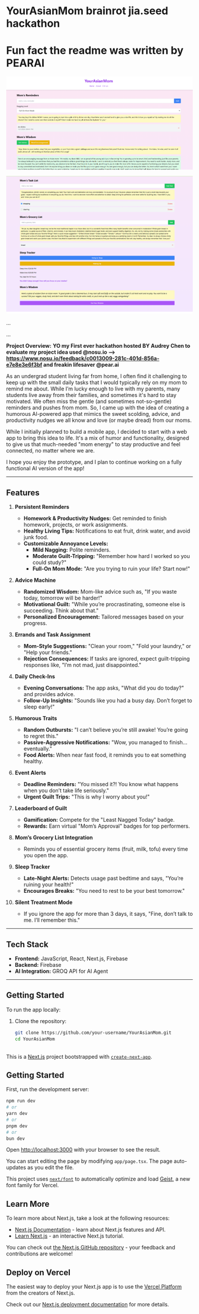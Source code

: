 
# YourAsianMom brainrot jia.seed hackathon
# Fun fact the readme was written by PEARAI 

![App Screenshot](Screenshot%202024-12-01%20200515.png)

![App Screenshot](Screenshot%202024-12-01%20202525.png)

...

...

**Project Overview:**
**YO my First ever hackathon hosted BY Audrey Chen
to evaluate my project idea used @nosu.io --> https://www.nosu.io/feedback/c0013009-281c-401d-856a-e7e8e3e6f3bf 
and freakin lifesaver @pear.ai**


As an undergrad student living far from home, I often find it challenging to keep up with the small daily tasks that I would typically rely on my mom to remind me about. While I’m lucky enough to live with my parents, many students live away from their families, and sometimes it's hard to stay motivated. We often miss the gentle (and sometimes not-so-gentle) reminders and pushes from mom. So, I came up with the idea of creating a humorous AI-powered app that mimics the sweet scolding, advice, and productivity nudges we all know and love (or maybe dread) from our moms. 

While I initially planned to build a mobile app, I decided to start with a web app to bring this idea to life. It's a mix of humor and functionality, designed to give us that much-needed "mom energy" to stay productive and feel connected, no matter where we are.

I hope you enjoy the prototype, and I plan to continue working on a fully functional AI version of the app!

---

## Features

1. **Persistent Reminders**  
   - **Homework & Productivity Nudges:** Get reminded to finish homework, projects, or work assignments.  
   - **Healthy Living Tips:** Notifications to eat fruit, drink water, and avoid junk food.  
   - **Customizable Annoyance Levels:**  
     - **Mild Nagging:** Polite reminders.  
     - **Moderate Guilt-Tripping:** "Remember how hard I worked so you could study?"  
     - **Full-On Mom Mode:** "Are you trying to ruin your life? Start now!"

2. **Advice Machine**  
   - **Randomized Wisdom:** Mom-like advice such as, "If you waste today, tomorrow will be harder!"  
   - **Motivational Guilt:** "While you’re procrastinating, someone else is succeeding. Think about that."  
   - **Personalized Encouragement:** Tailored messages based on your progress.

3. **Errands and Task Assignment**  
   - **Mom-Style Suggestions:** "Clean your room," "Fold your laundry," or "Help your friends."  
   - **Rejection Consequences:** If tasks are ignored, expect guilt-tripping responses like, "I’m not mad, just disappointed."

4. **Daily Check-Ins**  
   - **Evening Conversations:** The app asks, "What did you do today?" and provides advice.  
   - **Follow-Up Insights:** "Sounds like you had a busy day. Don’t forget to sleep early!"

5. **Humorous Traits**  
   - **Random Outbursts:** "I can’t believe you’re still awake! You’re going to regret this."  
   - **Passive-Aggressive Notifications:** "Wow, you managed to finish... eventually."  
   - **Food Alerts:** When near fast food, it reminds you to eat something healthy.

6. **Event Alerts**  
   - **Deadline Reminders:** "You missed it?! You know what happens when you don’t take life seriously."  
   - **Urgent Guilt Trips:** "This is why I worry about you!"

7. **Leaderboard of Guilt**  
   - **Gamification:** Compete for the "Least Nagged Today" badge.  
   - **Rewards:** Earn virtual "Mom’s Approval" badges for top performers.

8. **Mom’s Grocery List Integration**  
   - Reminds you of essential grocery items (fruit, milk, tofu) every time you open the app.

9. **Sleep Tracker**  
   - **Late-Night Alerts:** Detects usage past bedtime and says, "You’re ruining your health!"  
   - **Encourages Breaks:** "You need to rest to be your best tomorrow."

10. **Silent Treatment Mode**  
    - If you ignore the app for more than 3 days, it says, "Fine, don’t talk to me. I’ll remember this."

---

## Tech Stack

- **Frontend:** JavaScript, React, Next.js, Firebase
- **Backend:** Firebase 
- **AI Integration:** GROQ API for AI Agent

---

## Getting Started

To run the app locally:

1. Clone the repository:
   ```bash
   git clone https://github.com/your-username/YourAsianMom.git
   cd YourAsianMom



This is a [Next.js](https://nextjs.org) project bootstrapped with [`create-next-app`](https://nextjs.org/docs/app/api-reference/cli/create-next-app).

## Getting Started

First, run the development server:

```bash
npm run dev
# or
yarn dev
# or
pnpm dev
# or
bun dev
```

Open [http://localhost:3000](http://localhost:3000) with your browser to see the result.

You can start editing the page by modifying `app/page.tsx`. The page auto-updates as you edit the file.

This project uses [`next/font`](https://nextjs.org/docs/app/building-your-application/optimizing/fonts) to automatically optimize and load [Geist](https://vercel.com/font), a new font family for Vercel.

## Learn More

To learn more about Next.js, take a look at the following resources:

- [Next.js Documentation](https://nextjs.org/docs) - learn about Next.js features and API.
- [Learn Next.js](https://nextjs.org/learn) - an interactive Next.js tutorial.

You can check out [the Next.js GitHub repository](https://github.com/vercel/next.js) - your feedback and contributions are welcome!

## Deploy on Vercel

The easiest way to deploy your Next.js app is to use the [Vercel Platform](https://vercel.com/new?utm_medium=default-template&filter=next.js&utm_source=create-next-app&utm_campaign=create-next-app-readme) from the creators of Next.js.

Check out our [Next.js deployment documentation](https://nextjs.org/docs/app/building-your-application/deploying) for more details.
